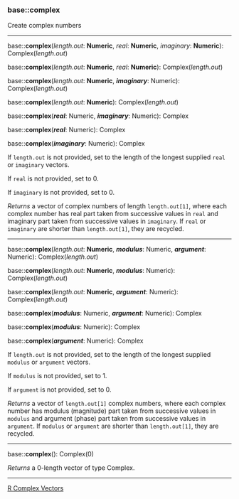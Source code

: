 ### base::complex

Create complex numbers

---
base::**complex**(*length.out*: **Numeric**, *real*: **Numeric**, *imaginary*: **Numeric**): Complex(*length.out*)

base::**complex**(*length.out*: **Numeric**, *real*: **Numeric**): Complex(*length.out*)

base::**complex**(*length.out*: **Numeric**, ***imaginary***: Numeric): Complex(*length.out*)

base::**complex**(*length.out*: **Numeric**): Complex(*length.out*)

base::**complex**(***real***: Numeric, ***imaginary***: Numeric): Complex

base::**complex**(***real***: Numeric): Complex

base::**complex**(***imaginary***: Numeric): Complex

If `length.out` is not provided, set to the length of the longest supplied `real` or `imaginary` vectors.

If `real` is not provided, set to 0.

If `imaginary` is not provided, set to 0.

*Returns* a vector of complex numbers of length `length.out[1]`, where each complex number has real part taken from successive values in `real` and imaginary part taken from successive values in `imaginary`. If `real` or `imaginary` are shorter than `length.out[1]`, they are recycled.

---

base::**complex**(*length.out*: **Numeric**, ***modulus***: Numeric, ***argument***: Numeric): Complex(*length.out*)

base::**complex**(*length.out*: **Numeric**, ***modulus***: Numeric): Complex(*length.out*)

base::**complex**(*length.out*: **Numeric**, ***argument***: Numeric): Complex(*length.out*)

base::**complex**(***modulus***: Numeric, ***argument***: Numeric): Complex

base::**complex**(***modulus***: Numeric): Complex

base::**complex**(***argument***: Numeric): Complex

If `length.out` is not provided, set to the length of the longest supplied `modulus` or `argument` vectors.

If `modulus` is not provided, set to 1.

If `argument` is not provided, set to 0.

*Returns* a vector of `length.out[1]` complex numbers, where each complex number has modulus (magnitude) part taken from successive values in `modulus` and argument (phase) part taken from successive values in `argument`. If `modulus` or `argument` are shorter than `length.out[1]`, they are recycled.

---

base::**complex**(): Complex(0)

*Returns* a 0-length vector of type Complex.

---


[R Complex Vectors](http://stat.ethz.ch/R-manual/R-devel/library/base/html/complex.html)


